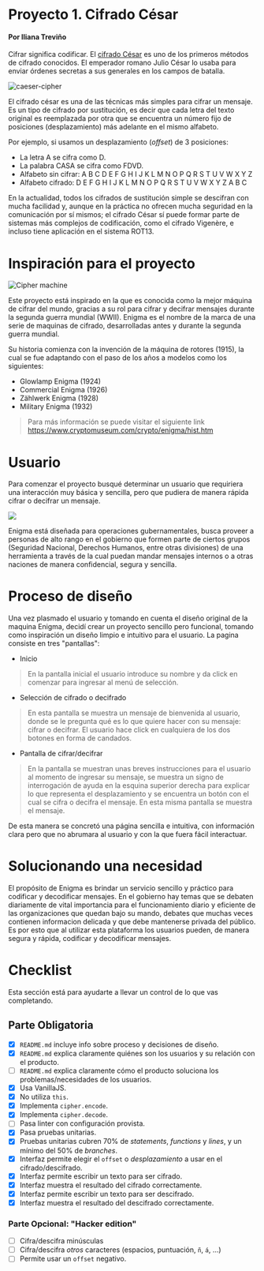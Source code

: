 # Proyecto 1. Cifrado César
#### Por Iliana Treviño

Cifrar significa codificar. El [cifrado César](https://en.wikipedia.org/wiki/Caesar_cipher)
es uno de los primeros métodos de cifrado conocidos. El emperador romano Julio
César lo usaba para enviar órdenes secretas a sus generales en los campos de
batalla.

![caeser-cipher](https://upload.wikimedia.org/wikipedia/commons/thumb/2/2b/Caesar3.svg/2000px-Caesar3.svg.png)

El cifrado césar es una de las técnicas más simples para cifrar un mensaje. Es
un tipo de cifrado por sustitución, es decir que cada letra del texto original
es reemplazada por otra que se encuentra un número fijo de posiciones
(desplazamiento) más adelante en el mismo alfabeto.

Por ejemplo, si usamos un desplazamiento (_offset_) de 3 posiciones:

* La letra A se cifra como D.
* La palabra CASA se cifra como FDVD.
* Alfabeto sin cifrar: A B C D E F G H I J K L M N O P Q R S T U V W X Y Z
* Alfabeto cifrado: D E F G H I J K L M N O P Q R S T U V W X Y Z A B C

En la actualidad, todos los cifrados de sustitución simple se descifran con
mucha facilidad y, aunque en la práctica no ofrecen mucha seguridad en la
comunicación por sí mismos; el cifrado César sí puede formar parte de sistemas
más complejos de codificación, como el cifrado Vigenère, e incluso tiene
aplicación en el sistema ROT13.

# Inspiración para el proyecto

![Cipher machine](https://i.guim.co.uk/img/static/sys-images/Guardian/Pix/pictures/2014/11/14/1415982042372/Enigma-machine-012.jpg?width=620&quality=45&auto=format&fit=max&dpr=2&s=2a5d1a4332cf8b09365639e952163149)

Este proyecto está inspirado en la que es conocida como la mejor máquina de cifrar del mundo, gracias a su rol para cifrar y decifrar mensajes durante la segunda guerra mundial (WWII).
Enigma es el nombre de la marca de una serie de maquinas de
cifrado, desarrolladas antes y durante la segunda guerra mundial.

Su historia comienza con la invención de la máquina de rotores (1915), la cual se fue adaptando con el paso de los años a modelos como los siguientes:

- Glowlamp Enigma (1924)
- Commercial Enigma (1926)
- Zählwerk Enigma (1928)
- Military Enigma (1932)
>Para más información se puede visitar el siguiente link
>https://www.cryptomuseum.com/crypto/enigma/hist.htm

# Usuario

Para comenzar el proyecto busqué determinar un usuario que requiriera una interacción muy básica y sencilla, pero que pudiera de manera rápida cifrar o decifrar un mensaje.

![](https://apsmedbill.com/sites/default/files/hands_typing.jpg)

Enigma está diseñada para operaciones gubernamentales, busca proveer a personas de alto rango en el gobierno que formen parte de ciertos grupos (Seguridad Nacional, Derechos Humanos, entre otras divisiones) de una herramienta a través de la cual puedan mandar mensajes internos o a otras naciones de manera confidencial, segura y sencilla.

# Proceso de diseño

Una vez plasmado el usuario y tomando en cuenta el diseño original de la maquina Enigma, decidí crear un proyecto sencillo pero funcional, tomando como inspiración un diseño limpio e intuitivo para el usuario.
La pagina consiste en tres "pantallas":

- Inicio
>En la pantalla inicial el usuario introduce su nombre y da click en comenzar para ingresar al menú de selección.

- Selección de cifrado o decifrado
>En esta pantalla se muestra un mensaje de bienvenida al usuario, donde se le pregunta qué es lo que quiere hacer con su mensaje: cifrar o decifrar. El usuario hace click en cualquiera de los dos botones en forma de candados.

- Pantalla de cifrar/decifrar
>En la pantalla se muestran unas breves instrucciones para el usuario al momento de ingresar su mensaje, se muestra un signo de interrogación de ayuda en la esquina superior derecha para explicar lo que representa el desplazamiento y se encuentra un botón con el cual se cifra o decifra el mensaje.
En esta misma pantalla se muestra el mensaje.

De esta manera se concretó una página sencilla e intuitiva, con información clara pero que no abrumara al usuario y con la que fuera fácil interactuar.

# Solucionando una necesidad

El propósito de Enigma es brindar un servicio sencillo y práctico para codificar y decodificar mensajes.
En el gobierno hay temas que se debaten diariamente de vital importancia para el funcionamiento diario y eficiente de las organizaciones que quedan bajo su mando, debates que muchas veces contienen informacion delicada y que debe mantenerse privada del público. Es por esto que al utilizar esta plataforma los usuarios pueden, de manera segura y rápida, codificar y decodificar mensajes.

# Checklist

Esta sección está para ayudarte a llevar un control de lo que vas completando.

## Parte Obligatoria

* [x] `README.md` incluye info sobre proceso y decisiones de diseño.
* [x] `README.md` explica claramente quiénes son los usuarios y su relación con
  el producto.
* [ ] `README.md` explica claramente cómo el producto soluciona los
  problemas/necesidades de los usuarios.
* [x] Usa VanillaJS.
* [x] No utiliza `this`.
* [x] Implementa `cipher.encode`.
* [x] Implementa `cipher.decode`.
* [ ] Pasa linter con configuración provista.
* [x] Pasa pruebas unitarias.
* [x] Pruebas unitarias cubren 70% de _statements_, _functions_ y _lines_, y un
  mínimo del 50% de _branches_.
* [x] Interfaz permite elegir el `offset` o _desplazamiento_ a usar en el
  cifrado/descifrado.
* [x] Interfaz permite escribir un texto para ser cifrado.
* [x] Interfaz muestra el resultado del cifrado correctamente.
* [x] Interfaz permite escribir un texto para ser descifrado.
* [x] Interfaz muestra el resultado del descifrado correctamente.

### Parte Opcional: "Hacker edition"

* [ ] Cifra/descifra minúsculas
* [ ] Cifra/descifra _otros_ caracteres (espacios, puntuación, `ñ`, `á`, ...)
* [ ] Permite usar un `offset` negativo.
